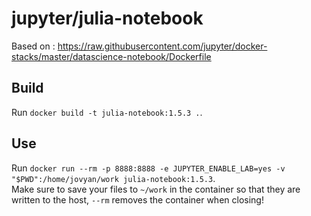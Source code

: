 # jupyter/julia-notebook
Based on : https://raw.githubusercontent.com/jupyter/docker-stacks/master/datascience-notebook/Dockerfile

## Build
Run `docker build -t julia-notebook:1.5.3 .`.  

## Use
Run `docker run --rm -p 8888:8888 -e JUPYTER_ENABLE_LAB=yes -v "$PWD":/home/jovyan/work julia-notebook:1.5.3`.  
Make sure to save your files to `~/work` in the container so that they are written to the host, `--rm` removes the container when closing!
